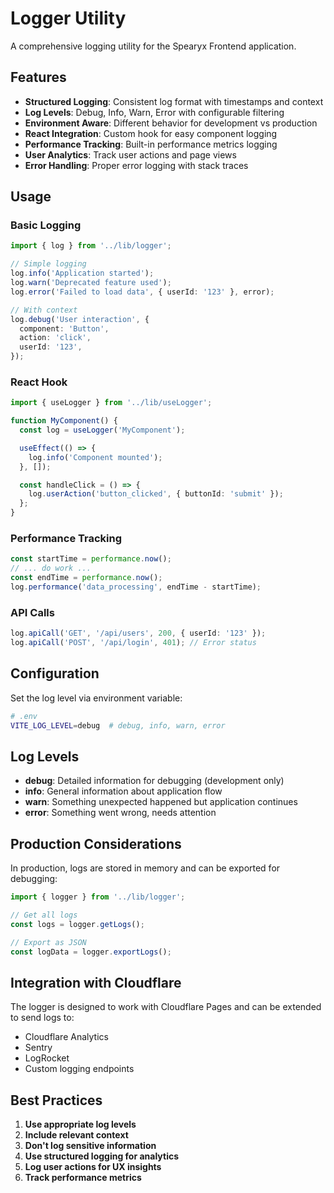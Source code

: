 # Logger Utility

A comprehensive logging utility for the Spearyx Frontend application.

## Features

- **Structured Logging**: Consistent log format with timestamps and context
- **Log Levels**: Debug, Info, Warn, Error with configurable filtering
- **Environment Aware**: Different behavior for development vs production
- **React Integration**: Custom hook for easy component logging
- **Performance Tracking**: Built-in performance metrics logging
- **User Analytics**: Track user actions and page views
- **Error Handling**: Proper error logging with stack traces

## Usage

### Basic Logging

```typescript
import { log } from '../lib/logger';

// Simple logging
log.info('Application started');
log.warn('Deprecated feature used');
log.error('Failed to load data', { userId: '123' }, error);

// With context
log.debug('User interaction', {
  component: 'Button',
  action: 'click',
  userId: '123',
});
```

### React Hook

```typescript
import { useLogger } from '../lib/useLogger';

function MyComponent() {
  const log = useLogger('MyComponent');

  useEffect(() => {
    log.info('Component mounted');
  }, []);

  const handleClick = () => {
    log.userAction('button_clicked', { buttonId: 'submit' });
  };
}
```

### Performance Tracking

```typescript
const startTime = performance.now();
// ... do work ...
const endTime = performance.now();
log.performance('data_processing', endTime - startTime);
```

### API Calls

```typescript
log.apiCall('GET', '/api/users', 200, { userId: '123' });
log.apiCall('POST', '/api/login', 401); // Error status
```

## Configuration

Set the log level via environment variable:

```bash
# .env
VITE_LOG_LEVEL=debug  # debug, info, warn, error
```

## Log Levels

- **debug**: Detailed information for debugging (development only)
- **info**: General information about application flow
- **warn**: Something unexpected happened but application continues
- **error**: Something went wrong, needs attention

## Production Considerations

In production, logs are stored in memory and can be exported for debugging:

```typescript
import { logger } from '../lib/logger';

// Get all logs
const logs = logger.getLogs();

// Export as JSON
const logData = logger.exportLogs();
```

## Integration with Cloudflare

The logger is designed to work with Cloudflare Pages and can be extended to send logs to:

- Cloudflare Analytics
- Sentry
- LogRocket
- Custom logging endpoints

## Best Practices

1. **Use appropriate log levels**
2. **Include relevant context**
3. **Don't log sensitive information**
4. **Use structured logging for analytics**
5. **Log user actions for UX insights**
6. **Track performance metrics**
